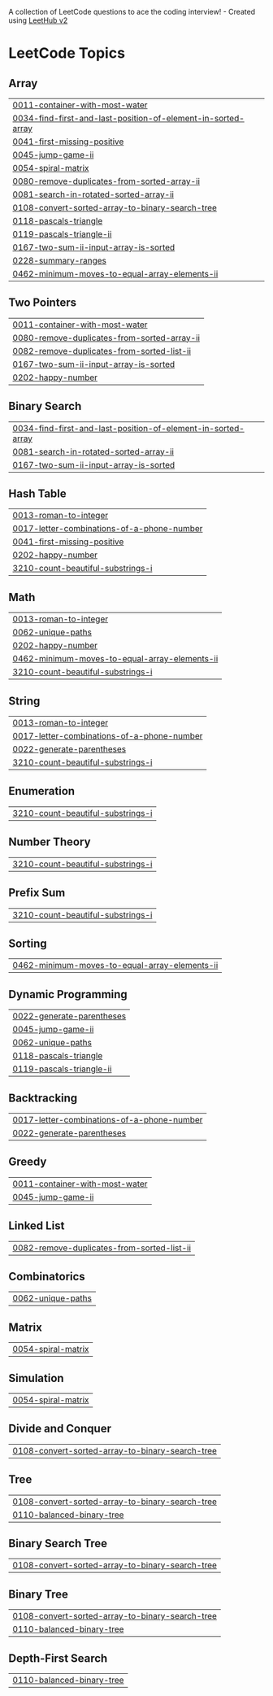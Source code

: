 A collection of LeetCode questions to ace the coding interview! - Created using [LeetHub v2](https://github.com/arunbhardwaj/LeetHub-2.0)
<!---LeetCode Topics Start-->
# LeetCode Topics
## Array
|  |
| ------- |
| [0011-container-with-most-water](https://github.com/varnit-ta/LeetCode-Solutions/tree/master/0011-container-with-most-water) |
| [0034-find-first-and-last-position-of-element-in-sorted-array](https://github.com/varnit-ta/LeetCode-Solutions/tree/master/0034-find-first-and-last-position-of-element-in-sorted-array) |
| [0041-first-missing-positive](https://github.com/varnit-ta/LeetCode-Solutions/tree/master/0041-first-missing-positive) |
| [0045-jump-game-ii](https://github.com/varnit-ta/LeetCode-Solutions/tree/master/0045-jump-game-ii) |
| [0054-spiral-matrix](https://github.com/varnit-ta/LeetCode-Solutions/tree/master/0054-spiral-matrix) |
| [0080-remove-duplicates-from-sorted-array-ii](https://github.com/varnit-ta/LeetCode-Solutions/tree/master/0080-remove-duplicates-from-sorted-array-ii) |
| [0081-search-in-rotated-sorted-array-ii](https://github.com/varnit-ta/LeetCode-Solutions/tree/master/0081-search-in-rotated-sorted-array-ii) |
| [0108-convert-sorted-array-to-binary-search-tree](https://github.com/varnit-ta/LeetCode-Solutions/tree/master/0108-convert-sorted-array-to-binary-search-tree) |
| [0118-pascals-triangle](https://github.com/varnit-ta/LeetCode-Solutions/tree/master/0118-pascals-triangle) |
| [0119-pascals-triangle-ii](https://github.com/varnit-ta/LeetCode-Solutions/tree/master/0119-pascals-triangle-ii) |
| [0167-two-sum-ii-input-array-is-sorted](https://github.com/varnit-ta/LeetCode-Solutions/tree/master/0167-two-sum-ii-input-array-is-sorted) |
| [0228-summary-ranges](https://github.com/varnit-ta/LeetCode-Solutions/tree/master/0228-summary-ranges) |
| [0462-minimum-moves-to-equal-array-elements-ii](https://github.com/varnit-ta/LeetCode-Solutions/tree/master/0462-minimum-moves-to-equal-array-elements-ii) |
## Two Pointers
|  |
| ------- |
| [0011-container-with-most-water](https://github.com/varnit-ta/LeetCode-Solutions/tree/master/0011-container-with-most-water) |
| [0080-remove-duplicates-from-sorted-array-ii](https://github.com/varnit-ta/LeetCode-Solutions/tree/master/0080-remove-duplicates-from-sorted-array-ii) |
| [0082-remove-duplicates-from-sorted-list-ii](https://github.com/varnit-ta/LeetCode-Solutions/tree/master/0082-remove-duplicates-from-sorted-list-ii) |
| [0167-two-sum-ii-input-array-is-sorted](https://github.com/varnit-ta/LeetCode-Solutions/tree/master/0167-two-sum-ii-input-array-is-sorted) |
| [0202-happy-number](https://github.com/varnit-ta/LeetCode-Solutions/tree/master/0202-happy-number) |
## Binary Search
|  |
| ------- |
| [0034-find-first-and-last-position-of-element-in-sorted-array](https://github.com/varnit-ta/LeetCode-Solutions/tree/master/0034-find-first-and-last-position-of-element-in-sorted-array) |
| [0081-search-in-rotated-sorted-array-ii](https://github.com/varnit-ta/LeetCode-Solutions/tree/master/0081-search-in-rotated-sorted-array-ii) |
| [0167-two-sum-ii-input-array-is-sorted](https://github.com/varnit-ta/LeetCode-Solutions/tree/master/0167-two-sum-ii-input-array-is-sorted) |
## Hash Table
|  |
| ------- |
| [0013-roman-to-integer](https://github.com/varnit-ta/LeetCode-Solutions/tree/master/0013-roman-to-integer) |
| [0017-letter-combinations-of-a-phone-number](https://github.com/varnit-ta/LeetCode-Solutions/tree/master/0017-letter-combinations-of-a-phone-number) |
| [0041-first-missing-positive](https://github.com/varnit-ta/LeetCode-Solutions/tree/master/0041-first-missing-positive) |
| [0202-happy-number](https://github.com/varnit-ta/LeetCode-Solutions/tree/master/0202-happy-number) |
| [3210-count-beautiful-substrings-i](https://github.com/varnit-ta/LeetCode-Solutions/tree/master/3210-count-beautiful-substrings-i) |
## Math
|  |
| ------- |
| [0013-roman-to-integer](https://github.com/varnit-ta/LeetCode-Solutions/tree/master/0013-roman-to-integer) |
| [0062-unique-paths](https://github.com/varnit-ta/LeetCode-Solutions/tree/master/0062-unique-paths) |
| [0202-happy-number](https://github.com/varnit-ta/LeetCode-Solutions/tree/master/0202-happy-number) |
| [0462-minimum-moves-to-equal-array-elements-ii](https://github.com/varnit-ta/LeetCode-Solutions/tree/master/0462-minimum-moves-to-equal-array-elements-ii) |
| [3210-count-beautiful-substrings-i](https://github.com/varnit-ta/LeetCode-Solutions/tree/master/3210-count-beautiful-substrings-i) |
## String
|  |
| ------- |
| [0013-roman-to-integer](https://github.com/varnit-ta/LeetCode-Solutions/tree/master/0013-roman-to-integer) |
| [0017-letter-combinations-of-a-phone-number](https://github.com/varnit-ta/LeetCode-Solutions/tree/master/0017-letter-combinations-of-a-phone-number) |
| [0022-generate-parentheses](https://github.com/varnit-ta/LeetCode-Solutions/tree/master/0022-generate-parentheses) |
| [3210-count-beautiful-substrings-i](https://github.com/varnit-ta/LeetCode-Solutions/tree/master/3210-count-beautiful-substrings-i) |
## Enumeration
|  |
| ------- |
| [3210-count-beautiful-substrings-i](https://github.com/varnit-ta/LeetCode-Solutions/tree/master/3210-count-beautiful-substrings-i) |
## Number Theory
|  |
| ------- |
| [3210-count-beautiful-substrings-i](https://github.com/varnit-ta/LeetCode-Solutions/tree/master/3210-count-beautiful-substrings-i) |
## Prefix Sum
|  |
| ------- |
| [3210-count-beautiful-substrings-i](https://github.com/varnit-ta/LeetCode-Solutions/tree/master/3210-count-beautiful-substrings-i) |
## Sorting
|  |
| ------- |
| [0462-minimum-moves-to-equal-array-elements-ii](https://github.com/varnit-ta/LeetCode-Solutions/tree/master/0462-minimum-moves-to-equal-array-elements-ii) |
## Dynamic Programming
|  |
| ------- |
| [0022-generate-parentheses](https://github.com/varnit-ta/LeetCode-Solutions/tree/master/0022-generate-parentheses) |
| [0045-jump-game-ii](https://github.com/varnit-ta/LeetCode-Solutions/tree/master/0045-jump-game-ii) |
| [0062-unique-paths](https://github.com/varnit-ta/LeetCode-Solutions/tree/master/0062-unique-paths) |
| [0118-pascals-triangle](https://github.com/varnit-ta/LeetCode-Solutions/tree/master/0118-pascals-triangle) |
| [0119-pascals-triangle-ii](https://github.com/varnit-ta/LeetCode-Solutions/tree/master/0119-pascals-triangle-ii) |
## Backtracking
|  |
| ------- |
| [0017-letter-combinations-of-a-phone-number](https://github.com/varnit-ta/LeetCode-Solutions/tree/master/0017-letter-combinations-of-a-phone-number) |
| [0022-generate-parentheses](https://github.com/varnit-ta/LeetCode-Solutions/tree/master/0022-generate-parentheses) |
## Greedy
|  |
| ------- |
| [0011-container-with-most-water](https://github.com/varnit-ta/LeetCode-Solutions/tree/master/0011-container-with-most-water) |
| [0045-jump-game-ii](https://github.com/varnit-ta/LeetCode-Solutions/tree/master/0045-jump-game-ii) |
## Linked List
|  |
| ------- |
| [0082-remove-duplicates-from-sorted-list-ii](https://github.com/varnit-ta/LeetCode-Solutions/tree/master/0082-remove-duplicates-from-sorted-list-ii) |
## Combinatorics
|  |
| ------- |
| [0062-unique-paths](https://github.com/varnit-ta/LeetCode-Solutions/tree/master/0062-unique-paths) |
## Matrix
|  |
| ------- |
| [0054-spiral-matrix](https://github.com/varnit-ta/LeetCode-Solutions/tree/master/0054-spiral-matrix) |
## Simulation
|  |
| ------- |
| [0054-spiral-matrix](https://github.com/varnit-ta/LeetCode-Solutions/tree/master/0054-spiral-matrix) |
## Divide and Conquer
|  |
| ------- |
| [0108-convert-sorted-array-to-binary-search-tree](https://github.com/varnit-ta/LeetCode-Solutions/tree/master/0108-convert-sorted-array-to-binary-search-tree) |
## Tree
|  |
| ------- |
| [0108-convert-sorted-array-to-binary-search-tree](https://github.com/varnit-ta/LeetCode-Solutions/tree/master/0108-convert-sorted-array-to-binary-search-tree) |
| [0110-balanced-binary-tree](https://github.com/varnit-ta/LeetCode-Solutions/tree/master/0110-balanced-binary-tree) |
## Binary Search Tree
|  |
| ------- |
| [0108-convert-sorted-array-to-binary-search-tree](https://github.com/varnit-ta/LeetCode-Solutions/tree/master/0108-convert-sorted-array-to-binary-search-tree) |
## Binary Tree
|  |
| ------- |
| [0108-convert-sorted-array-to-binary-search-tree](https://github.com/varnit-ta/LeetCode-Solutions/tree/master/0108-convert-sorted-array-to-binary-search-tree) |
| [0110-balanced-binary-tree](https://github.com/varnit-ta/LeetCode-Solutions/tree/master/0110-balanced-binary-tree) |
## Depth-First Search
|  |
| ------- |
| [0110-balanced-binary-tree](https://github.com/varnit-ta/LeetCode-Solutions/tree/master/0110-balanced-binary-tree) |
<!---LeetCode Topics End-->